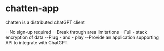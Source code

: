 # chatten-app

chatten is a distributed chatGPT client

--No sign-up required
--Break through area limitations
--Full - stack encryption of data
--Plug - and - play
--Provide an application supporting API  to integrate with ChatGPT.

